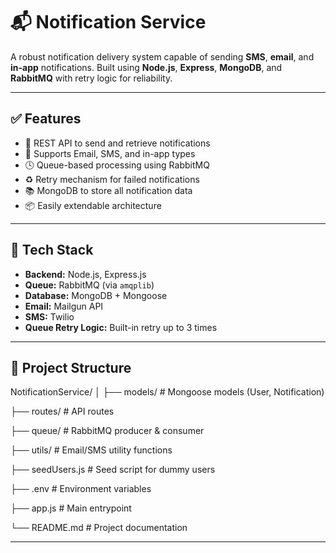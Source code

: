 # 📬 Notification Service

A robust notification delivery system capable of sending **SMS**, **email**, and **in-app** notifications. Built using **Node.js**, **Express**, **MongoDB**, and **RabbitMQ** with retry logic for reliability.

---

## ✅ Features

- 🔗 REST API to send and retrieve notifications
- 📧 Supports Email, SMS, and in-app types
- 🕓 Queue-based processing using RabbitMQ
- ♻️ Retry mechanism for failed notifications
- 📚 MongoDB to store all notification data
- 📦 Easily extendable architecture

---

## 🧠 Tech Stack

- **Backend:** Node.js, Express.js
- **Queue:** RabbitMQ (via `amqplib`)
- **Database:** MongoDB + Mongoose
- **Email:** Mailgun API
- **SMS:** Twilio
- **Queue Retry Logic:** Built-in retry up to 3 times

---

## 📁 Project Structure
NotificationService/
│
├── models/ # Mongoose models (User, Notification)

├── routes/ # API routes

├── queue/ # RabbitMQ producer & consumer

├── utils/ # Email/SMS utility functions

├── seedUsers.js # Seed script for dummy users

├── .env # Environment variables

├── app.js # Main entrypoint

└── README.md # Project documentation




---
